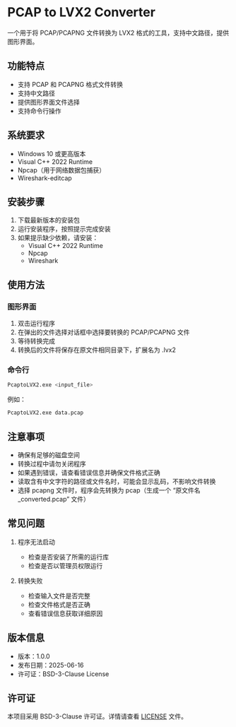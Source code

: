 # PCAP to LVX2 Converter

一个用于将 PCAP/PCAPNG 文件转换为 LVX2 格式的工具，支持中文路径，提供图形界面。

## 功能特点

- 支持 PCAP 和 PCAPNG 格式文件转换
- 支持中文路径
- 提供图形界面文件选择
- 支持命令行操作

## 系统要求

- Windows 10 或更高版本
- Visual C++ 2022 Runtime
- Npcap（用于网络数据包捕获）
- Wireshark-editcap

## 安装步骤

1. 下载最新版本的安装包
2. 运行安装程序，按照提示完成安装
3. 如果提示缺少依赖，请安装：
   - Visual C++ 2022 Runtime
   - Npcap
   - Wireshark

## 使用方法

### 图形界面

1. 双击运行程序
2. 在弹出的文件选择对话框中选择要转换的 PCAP/PCAPNG 文件
3. 等待转换完成
4. 转换后的文件将保存在原文件相同目录下，扩展名为 .lvx2

### 命令行

```bash
PcaptoLVX2.exe <input_file>
```

例如：
```bash
PcaptoLVX2.exe data.pcap
```

## 注意事项

- 确保有足够的磁盘空间
- 转换过程中请勿关闭程序
- 如果遇到错误，请查看错误信息并确保文件格式正确
- 读取含有中文字符的路径或文件名时，可能会显示乱码，不影响文件转换
- 选择 pcapng 文件时，程序会先转换为 pcap（生成一个 “原文件名_converted.pcap” 文件）

## 常见问题

1. 程序无法启动
   - 检查是否安装了所需的运行库
   - 检查是否以管理员权限运行

2. 转换失败
   - 检查输入文件是否完整
   - 检查文件格式是否正确
   - 查看错误信息获取详细原因

## 版本信息

- 版本：1.0.0
- 发布日期：2025-06-16
- 许可证：BSD-3-Clause License

## 许可证

本项目采用 BSD-3-Clause 许可证。详情请查看 [LICENSE](LICENSE) 文件。 
